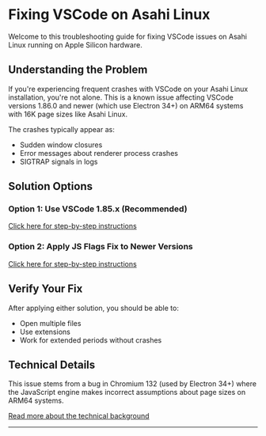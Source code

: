 # Fixing VSCode on Asahi Linux

Welcome to this troubleshooting guide for fixing VSCode issues on Asahi Linux running on Apple Silicon hardware.

## Understanding the Problem

If you're experiencing frequent crashes with VSCode on your Asahi Linux installation, you're not alone. This is a known issue affecting VSCode versions 1.86.0 and newer (which use Electron 34+) on ARM64 systems with 16K page sizes like Asahi Linux.

The crashes typically appear as:
- Sudden window closures
- Error messages about renderer process crashes
- SIGTRAP signals in logs

## Solution Options

### Option 1: Use VSCode 1.85.x (Recommended)

[Click here for step-by-step instructions](./solution-older-vscode.md)

### Option 2: Apply JS Flags Fix to Newer Versions

[Click here for step-by-step instructions](./solution-js-flags.md)

## Verify Your Fix

After applying either solution, you should be able to:
- Open multiple files
- Use extensions
- Work for extended periods without crashes

## Technical Details

This issue stems from a bug in Chromium 132 (used by Electron 34+) where the JavaScript engine makes incorrect assumptions about page sizes on ARM64 systems.

[Read more about the technical background](./technical-details.md)

---
